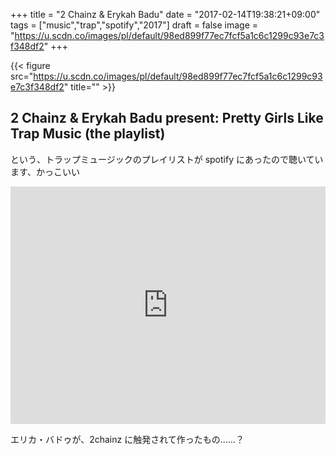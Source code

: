 +++
title = "2 Chainz & Erykah Badu"
date = "2017-02-14T19:38:21+09:00"
tags = ["music","trap","spotify","2017"]
draft = false
image = "https://u.scdn.co/images/pl/default/98ed899f77ec7fcf5a1c6c1299c93e7c3f348df2"
+++

{{< figure src="https://u.scdn.co/images/pl/default/98ed899f77ec7fcf5a1c6c1299c93e7c3f348df2" title="" >}}

## 2 Chainz & Erykah Badu present: Pretty Girls Like Trap Music (the playlist)

という、トラップミュージックのプレイリストが spotify にあったので聴いています、かっこいい

<div class="embed">
<iframe src="https://embed.spotify.com/?uri=spotify%3Auser%3A2chainz%3Aplaylist%3A6mOCzeQFN67gwzVwZUl9Iq" width="100%" height="380" frameborder="0" allowtransparency="true"></iframe>
</div>

エリカ・バドゥが、2chainz に触発されて作ったもの……？
